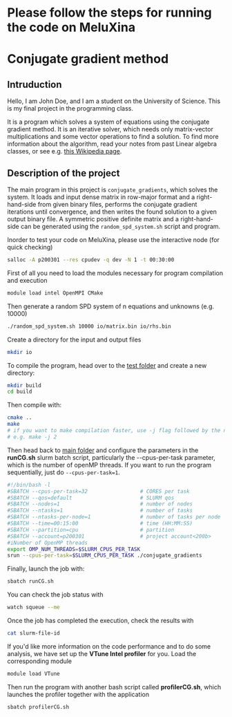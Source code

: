 # Please follow the steps for running the code on MeluXina

# Conjugate gradient method



## Intruduction

Hello, I am John Doe, and I am a student on the University of Science. This is my final project in the programming class.

It is a program which solves a system of equations using the conjugate gradient method. It is an iterative solver, which needs only matrix-vector multiplications and some vector operations to find a solution. To find more information about the algorithm, read your notes from past Linear algebra classes, or see e.g. [this Wikipedia page](https://en.wikipedia.org/wiki/Conjugate_gradient_method).


## Description of the project

The main program in this project is `conjugate_gradients`, which solves the system. It loads and input dense matrix in row-major format and a right-hand-side from given binary files, performs the conjugate gradient iterations until convergence, and then writes the found solution to a given output binary file. A symmetric positive definite matrix and a right-hand-side can be generated using the `random_spd_system.sh` script and program.

Inorder to test your code on MeluXina, please use the interactive node (for quick checking)
``` bash
salloc -A p200301 --res cpudev -q dev -N 1 -t 00:30:00
```

First of all you need to load the modules necessary for program compilation and execution
``` bash
module load intel OpenMPI CMake
```

Then generate a random SPD system of n equations and unknowns (e.g. 10000)
``` bash
./random_spd_system.sh 10000 io/matrix.bin io/rhs.bin
```

Create a directory for the input and output files

``` bash
mkdir io
```

To compile the program, head over to the [test folder](/conjugate_gradients-main/test/) and create a new directory:

``` bash
mkdir build
cd build
```
Then compile with:

``` bash
cmake ..
make
# if you want to make compilation faster, use -j flag followed by the number of files to compile
# e.g. make -j 2
```

Then head back to [main folder](/conjugate_gradients-main/) and configure the parameters in the **runCG.sh** slurm batch script, particularly the --cpus-per-task parameter, which is the number of openMP threads. If you want to run the program sequentially, just do `--cpus-per-task=1`.

``` sh
#!/bin/bash -l
#SBATCH --cpus-per-task=32                 # CORES per task
#SBATCH --qos=default                      # SLURM qos
#SBATCH --nodes=1                          # number of nodes
#SBATCH --ntasks=1                         # number of tasks
#SBATCH --ntasks-per-node=1                # number of tasks per node
#SBATCH --time=00:15:00                    # time (HH:MM:SS)
#SBATCH --partition=cpu                    # partition
#SBATCH --account=p200301                  # project account<200b>
#iNumber of OpenMP threads
export OMP_NUM_THREADS=$SLURM_CPUS_PER_TASK
srun --cpus-per-task=$SLURM_CPUS_PER_TASK ./conjugate_gradients
```
Finally, launch the job with:

``` bash
sbatch runCG.sh
```

You can check the job status with 

``` bash
watch squeue --me
```

Once the job has completed the execution, check the results with

``` bash
cat slurm-file-id
```

If you'd like more information on the code performance and to do some analysis, we have set up the **VTune Intel profiler** for you. Load the corresponding module
``` bash
module load VTune
```

Then run the program with another bash script called **profilerCG.sh**, which launches the profiler together with the application
``` bash
sbatch profilerCG.sh
```

